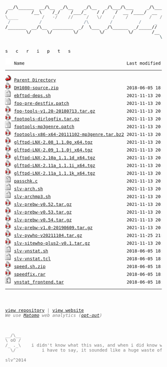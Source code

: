 <html>
<head>

<link rel="shortcut icon" href="favicon.ico" type="image/x-icon" />
<link rel="stylesheet" href="/assets/css/style.css" />
</head>
<body>
<div class="slvlogo">
<pre>
<!-- ``` -->
 __/\______  __/\__  _/\__    _/\__   _/\___/\___     _/\____   mfn^AiiA
/         /__\    /_/    /___/_    / /    /  __ /____/  __  /___
<span style="color:Gray;">\____         /   -/    //     /   \/    /    /        /   /    \</span>
<span style="color:SlateGray;"> /           /                /\        /          /     _      /</span>
/_______  __/\__  ________  _/  \___  _/\______  _/_____//     /
        \/      \/        \/        \/         \/       /__  _/
<span style="color:DarkSlateGray;">                                                           \/</span>
<!-- ``` -->
</pre>
</div>
<div class="txtscripts">
<pre>s   c   r   i   p   t   s</pre>
</div>
<pre><img src="/assets/icons/blank.gif" alt="Icon "> Name                                       Last modified      Size  Description<hr><img src="/assets/icons/back.gif" alt="[PARENTDIR]"> <a href="/">Parent Directory</a>                                                -   
<img src="/assets/icons/compressed.gif" alt="[   ]"> <a href="DH1080-source.zip">DH1080-source.zip</a>                          2018-06-05 18:14   21K  by <b>ECLiPSE</b> - DH1080_tcl from fish.secure.la (mirror)
<img src="/assets/icons/script.gif" alt="[TXT]"> <a href="ebftpd-deps.sh">ebftpd-deps.sh</a>                             2021-11-13 20:26  318   <font color='Gray'>OLD: by <b>slv</b> - apt install pkgs for ebftpd</font>
<img src="/assets/icons/text.gif" alt="[TXT]"> <a href="foo-pre-destfix.patch">foo-pre-destfix.patch</a>                      2021-11-13 20:26  389   <font color='Gray'>OLD: little patch to fix destination error on pre</font>
<img src="/assets/icons/compressed.gif" alt="[   ]"> <a href="foo-tools-v1.20-20180713.tar.gz">foo-tools-v1.20-20180713.tar.gz</a>            2021-11-13 20:26  434K  <font color='Gray'>OLD: by <b>tanesha, slv, contributors</b> - [<a href='https://github.com/silv3rr/foo-tools'> fixed/updated foo-tools, incl foopre+mp3genre</font>
<img src="/assets/icons/compressed.gif" alt="[   ]"> <a href="footools-dirlogfix.tar.gz">footools-dirlogfix.tar.gz</a>                  2021-11-13 20:26  204K  <font color='Gray'>OLD: by PCFiL - fixes dirlog getting corrupted on 64bit</font>
<img src="/assets/icons/text.gif" alt="[TXT]"> <a href="footools-mp3genre.patch">footools-mp3genre.patch</a>                    2021-11-13 20:26  8.8K  <font color='Gray'>OLD: by slv - ugly patch for foopre to add mp3 genre in PRE</font>
<img src="/assets/icons/compressed.gif" alt="[   ]"> <a href="footools-x86-x64-20111102-mp3genre.tar.bz2">footools-x86-x64-20111102-mp3genre.tar.bz2</a> 2021-11-13 20:26  438K  <font color='Gray'>OLD: by slv - ugly hack for foopre to add mp3 genre in PRE</font>
<img src="/assets/icons/compressed.gif" alt="[   ]"> <a href="glftpd-LNX-2.08_1.1.0g_x64.tgz">glftpd-LNX-2.08_1.1.0g_x64.tgz</a>             2021-11-13 20:26  7.1M  <font color='Gray'>OLD: by glteam - glftpd 2.08 linux x64 (mirror) | <a href='#' onClick="window.prompt('SHA512:', '4a43e1842992d1e3322cfa804168670ff1f592290e106c653218a599e35a81e9ea7dcc975d1ef2ebeae7587e4e1f60c8e92d77c807d26de693cc821029d55e6f')">show sha512</a></font>
<img src="/assets/icons/compressed.gif" alt="[   ]"> <a href="glftpd-LNX-2.09_1.1.0j_x64.tgz">glftpd-LNX-2.09_1.1.0j_x64.tgz</a>             2021-11-13 20:26  7.1M  <font color='Gray'>OLD: by glteam - glftpd 2.09 linux x64 (mirror) | <a href='#' onClick="window.prompt('SHA512:', '84833593ecf032ae968e530b33a7a884d9da861f86440db36d04086322b27c2a71d63e3f618485fb366cc370d428e1bedc223ee52cf36c3a220358778861e717')">show sha512</a></font>
<img src="/assets/icons/compressed.gif" alt="[   ]"> <a href="glftpd-LNX-2.10a_1.1.1d_x64.tgz">glftpd-LNX-2.10a_1.1.1d_x64.tgz</a>            2021-11-13 20:26  8.2M  <font color='Gray'>OLD: by glteam - glftpd 2.09 linux x64 (mirror) | <a href='#' onClick="window.prompt('SHA512:', 'f2600821f76aa4e820a0a8b18a9684f9888da67f487825807a880cc68b322f81b8bb1b2f6b081aff21e350b977ac6818b006a1a76e895f5705844605e54c98ee')">show sha512</a></font>
<img src="/assets/icons/compressed.gif" alt="[   ]"> <a href="glftpd-LNX-2.11a_1.1.1i_x64.tgz">glftpd-LNX-2.11a_1.1.1i_x64.tgz</a>            2021-11-13 20:26  8.4M  <font color='Gray'>OLD: by glteam -  glftpd 2.11a linux x64 (mirror) | <a href='#' onClick="window.prompt('SHA512:', '5dfb420036b714328fe08cb88b36256c5cd874158d1d6cfbaa8fd7b4fa49a16526c72261b82d8724614b95ddc89fce048f3c2c79d556c505318d196ebdd05aef')">show sha512</a></font>
<img src="/assets/icons/compressed.gif" alt="[   ]"> <a href="glftpd-LNX-2.11a_1.1.1k_x64.tgz">glftpd-LNX-2.11a_1.1.1k_x64.tgz</a>            2021-11-13 20:26  8.4M  <font color='Gray'>OLD: by glteam - glftpd 2.11a linux x64, stable (mirror) | <a href='#' onClick="window.prompt('SHA512:', '05508b05c59db56438bd605b5f0e4a2aca41f0f05f58f9e9328a405c150149aae4d21a8941925d0158d5843b3e2a85ded56e1d506680dd024002bab1cf6c7728')">show sha512</a></font>
<img src="/assets/icons/c.gif" alt="[TXT]"> <a href="passchk.c">passchk.c</a>                                  2021-11-13 20:26  1.8K  modded to generate pw hashes for /etc/passwd
<img src="/assets/icons/script.gif" alt="[TXT]"> <a href="slv-arch.sh">slv-arch.sh</a>                                2021-11-13 20:26   18K  <font color='Gray'>OLD: by slv - archiver for iso, moves to appropriate dirs and creates tvshow/season dirs</font>
<img src="/assets/icons/script.gif" alt="[TXT]"> <a href="slv-archmp3.sh">slv-archmp3.sh</a>                             2021-11-13 20:26  4.6K  <font color='Gray'>OLD: by slv - archiver for mp3 daydirs and mv wkdirs (with audiosort)</font>
<img src="/assets/icons/compressed.gif" alt="[   ]"> <a href="slv-prebw-v0.52.tar.gz">slv-prebw-v0.52.tar.gz</a>                     2021-11-13 20:26  2.4K  <font color='Gray'>OLD: by slv - pzs-ng dZBot/ngbot plugin to show bw after pre</font>
<img src="/assets/icons/compressed.gif" alt="[   ]"> <a href="slv-prebw-v0.53.tar.gz">slv-prebw-v0.53.tar.gz</a>                     2021-11-13 20:26  2.4K  <font color='Gray'>OLD: by slv - pzs-ng dZBot/ngbot plugin to show bw after pre</font>
<img src="/assets/icons/compressed.gif" alt="[   ]"> <a href="slv-prebw-v0.54.tar.gz">slv-prebw-v0.54.tar.gz</a>                     2021-11-13 20:26  2.5K  <font color='Gray'>OLD: by slv - pzs-ng dZBot/ngbot plugin to show bw after pre</font>
<img src="/assets/icons/compressed.gif" alt="[   ]"> <a href="slv-prebw-v1.0-20190609.tar.gz">slv-prebw-v1.0-20190609.tar.gz</a>             2021-11-13 20:26  4.1K  <font color='Gray'>OLD: by slv - pzs-ng dZBot/ngbot plugin to show bw after pre</font>
<img src="/assets/icons/compressed.gif" alt="[   ]"> <a href="slv-pywho-v20211104.tar.gz">slv-pywho-v20211104.tar.gz</a>                 2021-11-25 21:04   15K  <font color='Gray'>OLD:by <b>slv</b> - pywho: pzs-ng's sitewho ported to python</font>
<img src="/assets/icons/compressed.gif" alt="[   ]"> <a href="slv-sitewho-plus2-v0.1.tar.gz">slv-sitewho-plus2-v0.1.tar.gz</a>              2021-11-13 20:26   11K  <font color='Gray'>OLD: by <b>slv</b> - sitewho+2: modded version with user ip/geoip2 country in raw output</font>
<img src="/assets/icons/script.gif" alt="[TXT]"> <a href="slv-vnstat.sh">slv-vnstat.sh</a>                              2018-06-05 18:14  4.6K  by <b>slv</b> - vnstat wrapper for multiple interfaces? i dont even...
<img src="/assets/icons/script.gif" alt="[TXT]"> <a href="slv-vnstat.tcl">slv-vnstat.tcl</a>                             2018-06-05 18:14  902   by <b>slv</b> - !vnstat trigger
<img src="/assets/icons/compressed.gif" alt="[   ]"> <a href="speed.sh.zip">speed.sh.zip</a>                               2018-06-05 18:14  560   by <b>Unknown</b> - speed.sh tweaks tcp settings for gbit, with backup
<img src="/assets/icons/compressed.gif" alt="[   ]"> <a href="speedfix.rar">speedfix.rar</a>                               2018-06-05 18:14  307   by <b>Unknown</b> - speedfix.nfo uses lower buffer sizes than speed.sh, doesnt backup
<img src="/assets/icons/tar.gif" alt="[   ]"> <a href="vnstat_frontend.tar">vnstat_frontend.tar</a>                        2018-06-05 18:14   80K  by <b>Nom</b> - use with http://humdi.net/vnstat
<hr></pre>
<pre><div style="color: Gray"><div class="footct">
<span class="footupd" id="lastUpdated"></span>
<span class="footlnk"><a href="https://github.com/silv3rr/sscripts.ga">view repository</a> | <a href="https://sscripts.ga">view website</a><br><i>We use <a href="https://matomo.org/privacy-policy">Matomo</a> web analytics (<a href="https://stats.sscripts.ga/piwik/index.php?module=CoreAdminHome&action=optOut&language=en&backgroundColor=d3d3d3&fontColor=000&fontSize=10pt&fontFamily=SFMono-Regular,Consolas,Liberation%20Mono,Menlo,Courier,monospace">opt-out</a>)</i>
</span>
</div>
<div class="footstar">
__/\__
\ oO /
/_ ._\    i didn't know what this was, and when i did know what it was,
  \/          i have to say, it sounded like a huge waste of time
</div>
<div class="footslv">slv^2014</div>
</div>
</pre>
<!-- Matomo Image Tracker--><noscript>
<img src="https://stats.sscripts.ga/piwik/piwik.php?idsite=17&rec=1" style="border:0" alt="" />
</noscript><!-- End Matomo -->
</body>
</html>
